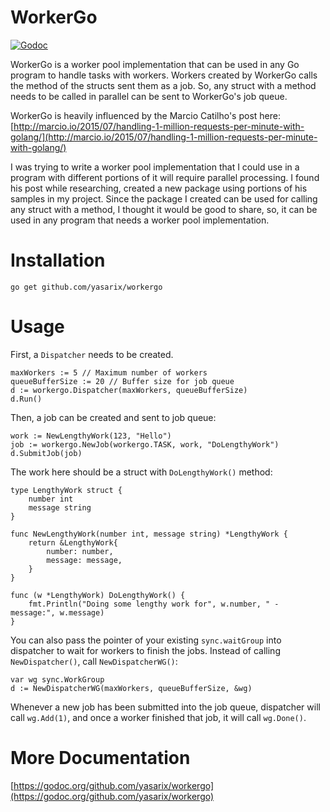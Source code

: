 # WorkerGo

[![Godoc](http://img.shields.io/badge/godoc-reference-blue.svg?style=flat)](https://godoc.org/github.com/yasarix/workergo)

WorkerGo is a worker pool implementation that can be used in any Go program to handle tasks with workers. Workers created by WorkerGo calls the method of the structs sent them as a job. So, any struct with a method needs to be called in parallel can be sent to WorkerGo's job queue.

WorkerGo is heavily influenced by the Marcio Catilho's post here: [http://marcio.io/2015/07/handling-1-million-requests-per-minute-with-golang/](http://marcio.io/2015/07/handling-1-million-requests-per-minute-with-golang/)

I was trying to write a worker pool implementation that I could use in a program with different portions of it will require parallel processing. I found his post while researching, created a new package using portions of his samples in my project. Since the package I created can be used for calling any struct with a method, I thought it would be good to share, so, it can be used in any program that needs a worker pool implementation.

# Installation

```
go get github.com/yasarix/workergo
```

# Usage

First, a `Dispatcher` needs to be created.

```
maxWorkers := 5 // Maximum number of workers
queueBufferSize := 20 // Buffer size for job queue
d := workergo.Dispatcher(maxWorkers, queueBufferSize)
d.Run()
```

Then, a job can be created and sent to job queue:

```
work := NewLengthyWork(123, "Hello")
job := workergo.NewJob(workergo.TASK, work, "DoLengthyWork")
d.SubmitJob(job)
```

The work here should be a struct with `DoLengthyWork()` method:

```
type LengthyWork struct {
	number int
	message string
}

func NewLengthyWork(number int, message string) *LengthyWork {
	return &LengthyWork{
		number: number,
		message: message,
	}
}

func (w *LengthyWork) DoLengthyWork() {
	fmt.Println("Doing some lengthy work for", w.number, " - message:", w.message)
}
```

You can also pass the pointer of your existing `sync.waitGroup` into dispatcher to wait for workers to finish the jobs. Instead of calling `NewDispatcher()`, call `NewDispatcherWG()`:

```
var wg sync.WorkGroup
d := NewDispatcherWG(maxWorkers, queueBufferSize, &wg)
```

Whenever a new job has been submitted into the job queue, dispatcher will call `wg.Add(1)`, and once a worker finished that job, it will call `wg.Done()`.

# More Documentation
[https://godoc.org/github.com/yasarix/workergo](https://godoc.org/github.com/yasarix/workergo)
